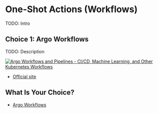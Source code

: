 # One-Shot Actions (Workflows)

TODO: Intro

## Choice 1: Argo Workflows

TODO: Description

[![Argo Workflows and Pipelines - CI/CD, Machine Learning, and Other Kubernetes Workflows](https://img.youtube.com/vi/UMaivwrAyTA/0.jpg)](https://youtu.be/UMaivwrAyTA)
* [Official site](https://argoproj.github.io/workflows)

## What Is Your Choice?

* [Argo Workflows](argo-workflows.md)

